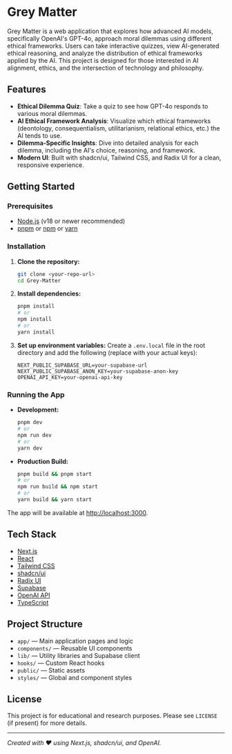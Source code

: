 # Grey Matter

Grey Matter is a web application that explores how advanced AI models, specifically OpenAI's GPT-4o, approach moral dilemmas using different ethical frameworks. Users can take interactive quizzes, view AI-generated ethical reasoning, and analyze the distribution of ethical frameworks applied by the AI. This project is designed for those interested in AI alignment, ethics, and the intersection of technology and philosophy.

## Features

- **Ethical Dilemma Quiz**: Take a quiz to see how GPT-4o responds to various moral dilemmas.
- **AI Ethical Framework Analysis**: Visualize which ethical frameworks (deontology, consequentialism, utilitarianism, relational ethics, etc.) the AI tends to use.
- **Dilemma-Specific Insights**: Dive into detailed analysis for each dilemma, including the AI's choice, reasoning, and framework.
- **Modern UI**: Built with shadcn/ui, Tailwind CSS, and Radix UI for a clean, responsive experience.

## Getting Started

### Prerequisites
- [Node.js](https://nodejs.org/) (v18 or newer recommended)
- [pnpm](https://pnpm.io/) or [npm](https://www.npmjs.com/) or [yarn](https://yarnpkg.com/)

### Installation

1. **Clone the repository:**
   ```bash
   git clone <your-repo-url>
   cd Grey-Matter
   ```
2. **Install dependencies:**
   ```bash
   pnpm install
   # or
   npm install
   # or
   yarn install
   ```
3. **Set up environment variables:**
   Create a `.env.local` file in the root directory and add the following (replace with your actual keys):
   ```env
   NEXT_PUBLIC_SUPABASE_URL=your-supabase-url
   NEXT_PUBLIC_SUPABASE_ANON_KEY=your-supabase-anon-key
   OPENAI_API_KEY=your-openai-api-key
   ```

### Running the App

- **Development:**
  ```bash
  pnpm dev
  # or
  npm run dev
  # or
  yarn dev
  ```
- **Production Build:**
  ```bash
  pnpm build && pnpm start
  # or
  npm run build && npm start
  # or
  yarn build && yarn start
  ```

The app will be available at [http://localhost:3000](http://localhost:3000).

## Tech Stack
- [Next.js](https://nextjs.org/)
- [React](https://react.dev/)
- [Tailwind CSS](https://tailwindcss.com/)
- [shadcn/ui](https://ui.shadcn.com/)
- [Radix UI](https://www.radix-ui.com/)
- [Supabase](https://supabase.com/)
- [OpenAI API](https://platform.openai.com/)
- [TypeScript](https://www.typescriptlang.org/)

## Project Structure
- `app/` — Main application pages and logic
- `components/` — Reusable UI components
- `lib/` — Utility libraries and Supabase client
- `hooks/` — Custom React hooks
- `public/` — Static assets
- `styles/` — Global and component styles

## License

This project is for educational and research purposes. Please see `LICENSE` (if present) for more details.

---

*Created with ❤️ using Next.js, shadcn/ui, and OpenAI.* 